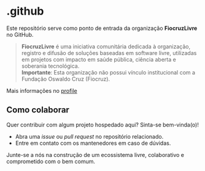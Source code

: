 # .github

Este repositório serve como ponto de entrada da organização **FiocruzLivre** no GitHub.

> **FiocruzLivre** é uma iniciativa comunitária dedicada à organização, registro e difusão de soluções baseadas em software livre, utilizadas em projetos com impacto em saúde pública, ciência aberta e soberania tecnológica.  
> **Importante**: Esta organização não possui vínculo institucional com a Fundação Oswaldo Cruz (Fiocruz).

Mais informações no [profile](profile/README.md)

## Como colaborar

Quer contribuir com algum projeto hospedado aqui? Sinta-se bem-vinda(o)!

- Abra uma *issue* ou *pull request* no repositório relacionado.
- Entre em contato com os mantenedores em caso de dúvidas.

Junte-se a nós na construção de um ecossistema livre, colaborativo e comprometido com o bem comum.